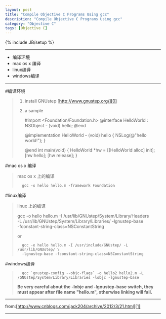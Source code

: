 ```yaml
---
layout: post
title: "Compile Objective C Programs Using gcc"
description: "Compile Objective C Programs Using gcc"
category: "Objective C"
tags: [Objective C]
---
```

{% include JB/setup %}

---
*	编译环境
*	mac os x 编译
*	linux编译
*	windows编译

---


#编译环境

>	1.	install GNUstep [http://www.gnustep.org/][0]
>	2.	a sample
>	
>		#import <Foundation/Foundation.h>
> 		@interface HelloWorld : NSObject
> 			- (void) hello;
>		@end
>		
>	 	@implementation HelloWorld
>			- (void) hello {
>		NSLog(@"hello world!");
>		}
>		
>		@end
>		int main(void) {
>			HelloWorld *hw = [[HelloWorld alloc] init];
>			[hw hello];
>			[hw release];
>		}
>

#mac os x 编译

>mac os x 上的编译
>
>		gcc -o hello hello.m -framework Foundation

#linux编译

>linux 上的编译
>
>    gcc -o hello hello.m -I /usr/lib/GNUstep/System/Library/Headers \
>    -L /usr/lib/GNUstep/System/Library/Libraries/ -lgnustep-base \
>    -fconstant-string-class=NSConstantString
>
>or
>
>		gcc -o hello hello.m -I /usr/include/GNUstep/ -L /usr/lib/GNUstep/ \
>		-lgnustep-base -fconstant-string-class=NSConstantString

#windows编译

>		gcc `gnustep-config --objc-flags` -o hello2 hello2.m -L /GNUstep/System/Library/Libraries -lobjc -lgnustep-base
>		
>**Be very careful about the -lobjc and -lgnustep-base switch, they must appear after file name "hello.m", otherwise linking will fail.**

---

from:[http://www.cnblogs.com/jack204/archive/2012/3/21.html][1]

---
[0]:http://www.gnustep.org/
[1]:http://www.cnblogs.com/jack204/archive/2012/3/21.html